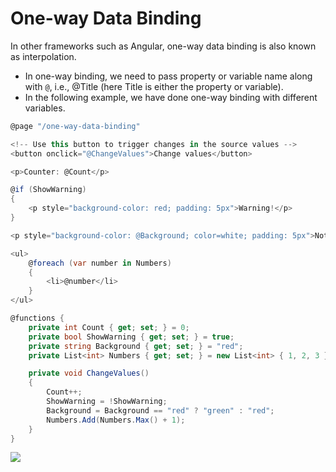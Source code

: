 # One-way Data Binding

In other frameworks such as Angular, one-way data binding is also known as interpolation. 

 - In one-way binding, we need to pass property or variable name along with `@`, i.e., @Title (here Title is either the property or variable). 
 - In the following example, we have done one-way binding with different variables.

```csharp
@page "/one-way-data-binding"

<!-- Use this button to trigger changes in the source values -->
<button onclick="@ChangeValues">Change values</button>

<p>Counter: @Count</p>

@if (ShowWarning)
{
    <p style="background-color: red; padding: 5px">Warning!</p>
}

<p style="background-color: @Background; color=white; padding: 5px">Notification</p>

<ul>
    @foreach (var number in Numbers)
    {
        <li>@number</li>
    }
</ul>

@functions {
    private int Count { get; set; } = 0;
    private bool ShowWarning { get; set; } = true;
    private string Background { get; set; } = "red";
    private List<int> Numbers { get; set; } = new List<int> { 1, 2, 3 };

    private void ChangeValues()
    {
        Count++;
        ShowWarning = !ShowWarning;
        Background = Background == "red" ? "green" : "red";
        Numbers.Add(Numbers.Max() + 1);
    }
}

```

<img src="https://raw.githubusercontent.com/zzzprojects/tutorial4.net/master/blazor-tutorial/images/one-way-data-binding.png">